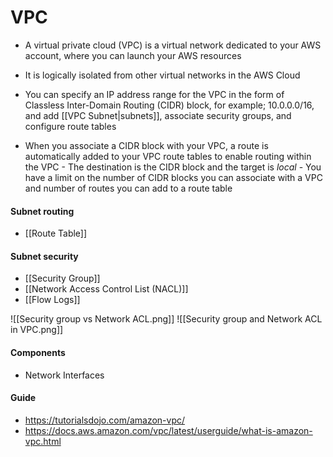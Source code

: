 # VPC
- A virtual private cloud (VPC) is a virtual network dedicated to your AWS account, where you can launch your AWS resources

- It is logically isolated from other virtual networks in the AWS Cloud

- You can specify an IP address range for the VPC in the form of Classless Inter-Domain Routing (CIDR) block, for example; 10.0.0.0/16, and add [[VPC Subnet|subnets]], associate security groups, and configure route tables

- When you associate a CIDR block with your VPC, a route is automatically added to your VPC route tables to enable routing within the VPC 
		- The destination is the CIDR block and the target is _local_
		- You have a limit on the number of CIDR blocks you can associate with a VPC and number of routes you can add to a route table

#### Subnet routing
- [[Route Table]]

#### Subnet security
- [[Security Group]]
- [[Network Access Control List (NACL)]]
- [[Flow Logs]]

![[Security group vs Network ACL.png]]
![[Security group and Network ACL in VPC.png]]

#### Components
- Network Interfaces


#### Guide
- https://tutorialsdojo.com/amazon-vpc/
- https://docs.aws.amazon.com/vpc/latest/userguide/what-is-amazon-vpc.html
